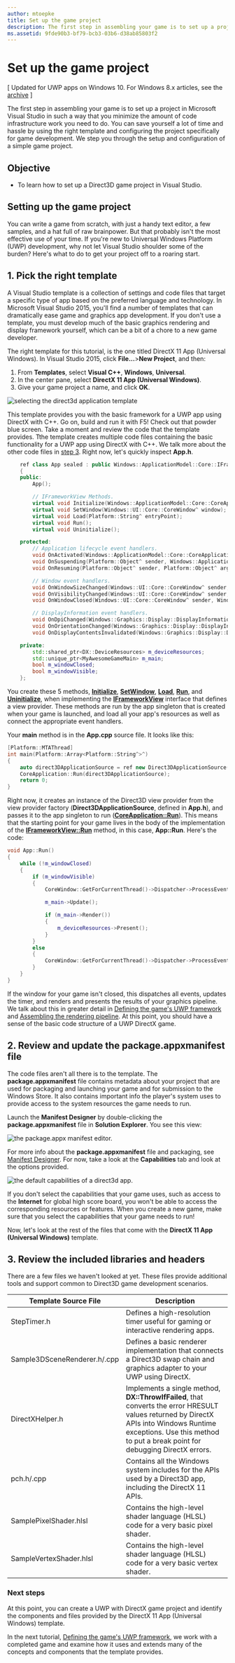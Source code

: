 ```yaml
---
author: mtoepke
title: Set up the game project
description: The first step in assembling your game is to set up a project in Microsoft Visual Studio in such a way that you minimize the amount of code infrastructure work you need to do.
ms.assetid: 9fde90b3-bf79-bcb3-03b6-d38ab85803f2
---
```


# Set up the game project


\[ Updated for UWP apps on Windows 10. For Windows 8.x articles, see the [archive](http://go.microsoft.com/fwlink/p/?linkid=619132) \]

The first step in assembling your game is to set up a project in Microsoft Visual Studio in such a way that you minimize the amount of code infrastructure work you need to do. You can save yourself a lot of time and hassle by using the right template and configuring the project specifically for game development. We step you through the setup and configuration of a simple game project.

## Objective


-   To learn how to set up a Direct3D game project in Visual Studio.

## Setting up the game project


You can write a game from scratch, with just a handy text editor, a few samples, and a hat full of raw brainpower. But that probably isn't the most effective use of your time. If you're new to Universal Windows Platform (UWP) development, why not let Visual Studio shoulder some of the burden? Here's what to do to get your project off to a roaring start.

## 1. Pick the right template


A Visual Studio template is a collection of settings and code files that target a specific type of app based on the preferred language and technology. In Microsoft Visual Studio 2015, you'll find a number of templates that can dramatically ease game and graphics app development. If you don't use a template, you must develop much of the basic graphics rendering and display framework yourself, which can be a bit of a chore to a new game developer.

The right template for this tutorial, is the one titled DirectX 11 App (Universal Windows). In Visual Studio 2015, click **File...**&gt;**New Project**, and then:

1.  From **Templates**, select **Visual C++**, **Windows**, **Universal**.
2.  In the center pane, select **DirectX 11 App (Universal Windows)**.
3.  Give your game project a name, and click **OK**.

![selecting the direct3d application template](images/simple-dx-game-vs-new-proj.png)

This template provides you with the basic framework for a UWP app using DirectX with C++. Go on, build and run it with F5! Check out that powder blue screen. Take a moment and review the code that the template provides. Tthe template creates multiple code files containing the basic functionality for a UWP app using DirectX with C++. We talk more about the other code files in [step 3](#3-review-the-included-libraries-and-headers). Right now, let's quickly inspect **App.h**.

```cpp
    ref class App sealed : public Windows::ApplicationModel::Core::IFrameworkView
    {
    public:
        App();

        // IFrameworkView Methods.
        virtual void Initialize(Windows::ApplicationModel::Core::CoreApplicationView^ applicationView);
        virtual void SetWindow(Windows::UI::Core::CoreWindow^ window);
        virtual void Load(Platform::String^ entryPoint);
        virtual void Run();
        virtual void Uninitialize();

    protected:
        // Application lifecycle event handlers.
        void OnActivated(Windows::ApplicationModel::Core::CoreApplicationView^ applicationView, Windows::ApplicationModel::Activation::IActivatedEventArgs^ args);
        void OnSuspending(Platform::Object^ sender, Windows::ApplicationModel::SuspendingEventArgs^ args);
        void OnResuming(Platform::Object^ sender, Platform::Object^ args);

        // Window event handlers.
        void OnWindowSizeChanged(Windows::UI::Core::CoreWindow^ sender, Windows::UI::Core::WindowSizeChangedEventArgs^ args);
        void OnVisibilityChanged(Windows::UI::Core::CoreWindow^ sender, Windows::UI::Core::VisibilityChangedEventArgs^ args);
        void OnWindowClosed(Windows::UI::Core::CoreWindow^ sender, Windows::UI::Core::CoreWindowEventArgs^ args);

        // DisplayInformation event handlers.
        void OnDpiChanged(Windows::Graphics::Display::DisplayInformation^ sender, Platform::Object^ args);
        void OnOrientationChanged(Windows::Graphics::Display::DisplayInformation^ sender, Platform::Object^ args);
        void OnDisplayContentsInvalidated(Windows::Graphics::Display::DisplayInformation^ sender, Platform::Object^ args);

    private:
        std::shared_ptr<DX::DeviceResources> m_deviceResources;
        std::unique_ptr<MyAwesomeGameMain> m_main;
        bool m_windowClosed;
        bool m_windowVisible;
    };
```

You create these 5 methods, [**Initialize**](https://msdn.microsoft.com/library/windows/apps/hh700495), [**SetWindow**](https://msdn.microsoft.com/library/windows/apps/hh700509), [**Load**](https://msdn.microsoft.com/library/windows/apps/hh700501), [**Run**](https://msdn.microsoft.com/library/windows/apps/hh700505), and [**Uninitialize**](https://msdn.microsoft.com/library/windows/apps/hh700523), when implementing the [**IFrameworkView**](https://msdn.microsoft.com/library/windows/apps/hh700469) interface that defines a view provider. These methods are run by the app singleton that is created when your game is launched, and load all your app's resources as well as connect the appropriate event handlers.

Your **main** method is in the **App.cpp** source file. It looks like this:

```cpp
[Platform::MTAThread]
int main(Platform::Array<Platform::String^>^)
{
    auto direct3DApplicationSource = ref new Direct3DApplicationSource();
    CoreApplication::Run(direct3DApplicationSource);
    return 0;
}
```

Right now, it creates an instance of the Direct3D view provider from the view provider factory (**Direct3DApplicationSource**, defined in **App.h**), and passes it to the app singleton to run ([**CoreApplication::Run**](https://msdn.microsoft.com/library/windows/apps/hh700469)). This means that the starting point for your game lives in the body of the implementation of the [**IFrameworkView::Run**](https://msdn.microsoft.com/library/windows/apps/hh700505) method, in this case, **App::Run**. Here's the code:

```cpp
void App::Run()
{
    while (!m_windowClosed)
    {
        if (m_windowVisible)
        {
            CoreWindow::GetForCurrentThread()->Dispatcher->ProcessEvents(CoreProcessEventsOption::ProcessAllIfPresent);

            m_main->Update();

            if (m_main->Render())
            {
                m_deviceResources->Present();
            }
        }
        else
        {
            CoreWindow::GetForCurrentThread()->Dispatcher->ProcessEvents(CoreProcessEventsOption::ProcessOneAndAllPending);
        }
    }
}
```

If the window for your game isn't closed, this dispatches all events, updates the timer, and renders and presents the results of your graphics pipeline. We talk about this in greater detail in [Defining the game's UWP framework](tutorial--building-the-games-metro-style-app-framework.md) and [Assembling the rendering pipeline](tutorial--assembling-the-rendering-pipeline.md). At this point, you should have a sense of the basic code structure of a UWP DirectX game.

## 2. Review and update the package.appxmanifest file


The code files aren't all there is to the template. The **package.appxmanifest** file contains metadata about your project that are used for packaging and launching your game and for submission to the Windows Store. It also contains important info the player's system uses to provide access to the system resources the game needs to run.

Launch the **Manifest Designer** by double-clicking the **package.appxmanifest** file in **Solution Explorer**. You see this view:

![the package.appx manifest editor.](images/simple-dx-game-vs-app-manifest.png)

For more info about the **package.appxmanifest** file and packaging, see [Manifest Designer](https://msdn.microsoft.com/library/windows/apps/br230259.aspx). For now, take a look at the **Capabilities** tab and look at the options provided.

![the default capabilities of a direct3d app.](images/simple-dx-game-vs-capabilities.png)

If you don't select the capabilities that your game uses, such as access to the **Internet** for global high score board, you won't be able to access the corresponding resources or features. When you create a new game, make sure that you select the capabilities that your game needs to run!

Now, let's look at the rest of the files that come with the **DirectX 11 App (Universal Windows)** template.

## 3. Review the included libraries and headers


There are a few files we haven't looked at yet. These files provide additional tools and support common to Direct3D game development scenarios.

| Template Source File         | Description                                                                                                                                                                                                            |
|------------------------------|------------------------------------------------------------------------------------------------------------------------------------------------------------------------------------------------------------------------|
| StepTimer.h                  | Defines a high-resolution timer useful for gaming or interactive rendering apps.                                                                                                                                       |
| Sample3DSceneRenderer.h/.cpp | Defines a basic renderer implementation that connects a Direct3D swap chain and graphics adapter to your UWP using DirectX.                                                                                            |
| DirectXHelper.h              | Implements a single method, **DX::ThrowIfFailed**, that converts the error HRESULT values returned by DirectX APIs into Windows Runtime exceptions. Use this method to put a break point for debugging DirectX errors. |
| pch.h/.cpp                   | Contains all the Windows system includes for the APIs used by a Direct3D app, including the DirectX 11 APIs.                                                                                                           |
| SamplePixelShader.hlsl       | Contains the high-level shader language (HLSL) code for a very basic pixel shader.                                                                                                                                     |
| SampleVertexShader.hlsl      | Contains the high-level shader language (HLSL) code for a very basic vertex shader.                                                                                                                                    |

 

### Next steps

At this point, you can create a UWP with DirectX game project and identify the components and files provided by the DirectX 11 App (Universal Windows) template.

In the next tutorial, [Defining the game's UWP framework](tutorial--building-the-games-metro-style-app-framework.md), we work with a completed game and examine how it uses and extends many of the concepts and components that the template provides.

 

 






<!--HONumber=Jun16_HO3-->


